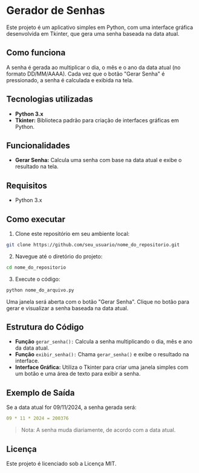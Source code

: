 # Gerador de Senhas

Este projeto é um aplicativo simples em Python, com uma interface gráfica desenvolvida em Tkinter, que gera uma senha baseada na data atual.

## Como funciona

A senha é gerada ao multiplicar o dia, o mês e o ano da data atual (no formato DD/MM/AAAA). Cada vez que o botão "Gerar Senha" é pressionado, a senha é calculada e exibida na tela.

## Tecnologias utilizadas

- **Python 3.x**
- **Tkinter:** Biblioteca padrão para criação de interfaces gráficas em Python.

## Funcionalidades

- **Gerar Senha:** Calcula uma senha com base na data atual e exibe o resultado na tela.

## Requisitos

- Python 3.x

## Como executar

1. Clone este repositório em seu ambiente local:

```bash
git clone https://github.com/seu_usuario/nome_do_repositorio.git
```
2. Navegue até o diretório do projeto:

```bash
cd nome_do_repositorio
```
3. Execute o código:

```bash
python nome_do_arquivo.py
```
Uma janela será aberta com o botão "Gerar Senha". Clique no botão para gerar e visualizar a senha baseada na data atual.

## Estrutura do Código

- **Função** `gerar_senha():` Calcula a senha multiplicando o dia, mês e ano da data atual.
- **Função** `exibir_senha():` Chama `gerar_senha()` e exibe o resultado na interface.
- **Interface Gráfica:** Utiliza o Tkinter para criar uma janela simples com um botão e uma área de texto para exibir a senha.

## Exemplo de Saída

Se a data atual for 09/11/2024, a senha gerada será:

```yaml
09 * 11 * 2024 = 200376
```
> Nota: A senha muda diariamente, de acordo com a data atual.

## Licença
Este projeto é licenciado sob a Licença MIT.

